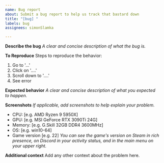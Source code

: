 ```yaml
---
name: Bug report
about: Submit a bug report to help us track that bastard down
title: "[bug] "
labels: bug
assignees: simonSlamka

---
```


**Describe the bug**
_A clear and concise description of what the bug is._

**To Reproduce**
Steps to reproduce the behavior:
1. Go to '...'
2. Click on '....'
3. Scroll down to '....'
4. See error

**Expected behavior**
_A clear and concise description of what you expected to happen._

**Screenshots**
_If applicable, add screenshots to help explain your problem._

- CPU: [e.g. AMD Ryzen 9 5950X]
- GPU: [e.g. MSI GeForce RTX 3090Ti 24G]
- Memory: [e.g. G.Skill 32GB DDR4 3600MHz]
 - OS: [e.g. win10-64]
 - Game version [e.g. 22]
_You can see the game's version on Steam in rich presence, on Discord in your activity status, and in the main menu on your upper right._

**Additional context**
Add any other context about the problem here.
